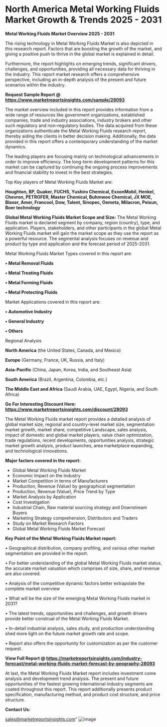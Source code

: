 # North America Metal Working Fluids Market Growth & Trends 2025 - 2031

<Strong> Metal Working Fluids Market Overview 2025 - 2031</strong>

The rising technology in Metal Working Fluids Market is also depicted in this research report. Factors that are boosting the growth of the market, and giving a positive push to thrive in the global market is explained in detail.

Furthermore, the report highlights on emerging trends, significant drivers, challenges, and opportunities, providing all necessary data for thriving in the industry. This report market research offers a comprehensive perspective, including an in-depth analysis of the present and future scenarios within the industry.

<strong>Request Sample Report @ <a href=https://www.marketreportsinsights.com/sample/28093>https://www.marketreportsinsights.com/sample/28093</a></strong>

The market overview included in this report provides information from a wide range of resources like government organizations, established companies, trade and industry associations, industry brokers and other such regulatory and non-regulatory bodies. The data acquired from these organizations authenticate the Metal Working Fluids research report, thereby aiding the clients in better decision making. Additionally, the data provided in this report offers a contemporary understanding of the market dynamics.

The leading players are focusing mainly on technological advancements in order to improve efficiency. The long-term development patterns for this market can be captured by continuing the ongoing process improvements and financial stability to invest in the best strategies.

Top Key players of Metal Working Fluids Market are:

<strong>Houghton, BP, Quaker, FUCHS, Yushiro Chemical, ExxonMobil, Henkel, Chevron, PETROFER, Master Chemical, Buhmwoo Chemical, JX MOE, Blaser, Amer, Francool, Dow, Talent, Sinopec, Oemeta, Milacron, Peisun, Boer technology</strong>

<strong><b>Global Metal Working Fluids Market Scope and Size:</b></strong>
The Metal Working Fluids market is declared segment by company, region (country), type, and application. Players, stakeholders, and other participants in the global Metal Working Fluids market will gain the market scope as they use the report as a powerful resource. The segmental analysis focuses on revenue and product by type and application and the forecast period of 2025-2031.

Metal Working Fluids Market Types covered in this report are:

<strong>• Metal Removal Fluids

• Metal Treating Fluids

• Metal Forming Fluids

• Metal Protecting Fluids</strong>

Market Applications covered in this report are:

<strong>• Automotive Industry

• General Industry

• Others</strong> 

Regional Analysis

<strong>North America</strong> (the United States, Canada, and Mexico)

<strong>Europe</strong> (Germany, France, UK, Russia, and Italy)

<strong>Asia-Pacific</strong> (China, Japan, Korea, India, and Southeast Asia)

<strong>South America</strong> (Brazil, Argentina, Colombia, etc.)

<strong>The Middle East and Africa</strong> (Saudi Arabia, UAE, Egypt, Nigeria, and South Africa)

<strong>Go For Interesting Discount Here: <a href=https://www.marketreportsinsights.com/discount/28093>https://www.marketreportsinsights.com/discount/28093</a></strong>

The Metal Working Fluids market report provides a detailed analysis of global market size, regional and country-level market size, segmentation market growth, market share, competitive Landscape, sales analysis, impact of domestic and global market players, value chain optimization, trade regulations, recent developments, opportunities analysis, strategic market growth analysis, product launches, area marketplace expanding, and technological innovations.

<strong><b>Major factors covered in the report:</b></strong>
<ul>
  <li>Global Metal Working Fluids Market </li>
  <li>Economic Impact on the Industry</li>
  <li>Market Competition in terms of Manufacturers</li>
  <li>Production, Revenue (Value) by geographical segmentation</li>
  <li>Production, Revenue (Value), Price Trend by Type</li>
  <li>Market Analysis by Application</li>
  <li>Cost Investigation</li>
  <li>Industrial Chain, Raw material sourcing strategy and Downstream Buyers</li>
  <li>Marketing Strategy comprehension, Distributors and Traders</li>
  <li>Study on Market Research Factors</li>
  <li>Global Metal Working Fluids Market Forecast</li>
</ul>

<strong><b>Key Point of the Metal Working Fluids Market report:</b></strong>

• Geographical distribution, company profiling, and various other market segmentation are provided in the report.

• For better understanding of the global Metal Working Fluids market status, the accurate market valuation which comprises of size, share, and revenue are also covered.

• Analysis of the competitive dynamic factors better extrapolate the complete market overview

• What will be the size of the emerging Metal Working Fluids market in 2031?

• The latest trends, opportunities and challenges, and growth drivers provide better construal of the Metal Working Fluids Market.

• In-detail industrial analysis, sales study, and production understanding shed more light on the future market growth rate and scope.

• Report also offers the opportunity for customization as per the customer request.

<strong><b>View Full Report @ <a href=https://marketreportsinsights.com/industry-forecast/metal-working-fluids-market-forecast-by-geography-28093>https://marketreportsinsights.com/industry-forecast/metal-working-fluids-market-forecast-by-geography-28093</a></b></strong>


At last, the Metal Working Fluids Market report includes investment come analysis and development trend analysis. The present and future opportunities of the fastest growing international industry segments are coated throughout this report. This report additionally presents product specification, manufacturing method, and product cost structure, and price structure.

<strong>Contact Us:</strong>

sales@marketreportsinsights.com"
![image](https://github.com/user-attachments/assets/d4952839-2e8a-412c-89ed-95ab5bae28c9)
